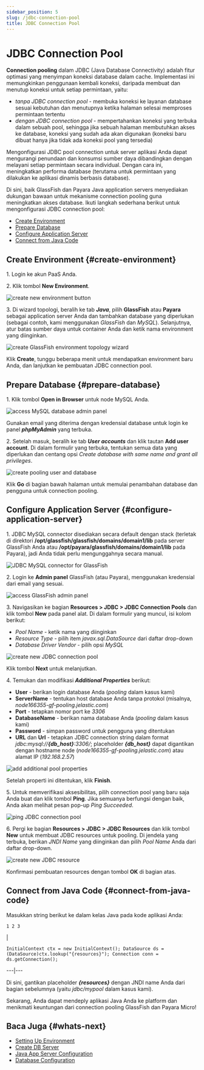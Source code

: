 ```yaml
---
sidebar_position: 5
slug: /jdbc-connection-pool
title: JDBC Connection Pool
---
```

# JDBC Connection Pool

**Connection pooling** dalam JDBC (Java Database Connectivity) adalah fitur optimasi yang menyimpan koneksi database dalam cache. Implementasi ini memungkinkan penggunaan kembali koneksi, daripada membuat dan menutup koneksi untuk setiap permintaan, yaitu:

  * _tanpa JDBC connection pool_ \- membuka koneksi ke layanan database sesuai kebutuhan dan menutupnya ketika halaman selesai memproses permintaan tertentu
  * _dengan JDBC connection pool_ \- mempertahankan koneksi yang terbuka dalam sebuah pool, sehingga jika sebuah halaman membutuhkan akses ke database, koneksi yang sudah ada akan digunakan (koneksi baru dibuat hanya jika tidak ada koneksi pool yang tersedia)

Mengonfigurasi JDBC pool connection untuk server aplikasi Anda dapat mengurangi penundaan dan konsumsi sumber daya dibandingkan dengan melayani setiap permintaan secara individual. Dengan cara ini, meningkatkan performa database (terutama untuk permintaan yang dilakukan ke aplikasi dinamis berbasis database).

Di sini, baik GlassFish dan Payara Java application servers menyediakan dukungan bawaan untuk mekanisme connection pooling guna meningkatkan akses database. Ikuti langkah sederhana berikut untuk mengonfigurasi JDBC connection pool:

  * [Create Environment](<https://docs.dewacloud.com/docs/#create-environment>)
  * [Prepare Database](<https://docs.dewacloud.com/docs/#prepare-database>)
  * [Configure Application Server](<https://docs.dewacloud.com/docs/#configure-application-server>)
  * [Connect from Java Code](<https://docs.dewacloud.com/docs/#connect-from-java-code>)

## Create Environment {#create-environment}

1\. Login ke akun PaaS Anda.

2\. Klik tombol **New Environment**.

![create new environment button](#)

3\. Di wizard topologi, beralih ke tab _**Java**_, pilih **GlassFish** atau **Payara** sebagai application server Anda dan tambahkan database yang diperlukan (sebagai contoh, kami menggunakan _GlassFish_ dan _MySQL_). Selanjutnya, atur batas sumber daya untuk container Anda dan ketik nama environment yang diinginkan.

![create GlassFish environment topology wizard](#)

Klik **Create**, tunggu beberapa menit untuk mendapatkan environment baru Anda, dan lanjutkan ke pembuatan JDBC connection pool.

## Prepare Database {#prepare-database}

1\. Klik tombol **Open in Browser** untuk node MySQL Anda.

![access MySQL database admin panel](#)

Gunakan email yang diterima dengan kredensial database untuk login ke panel _**phpMyAdmin**_ yang terbuka.

2\. Setelah masuk, beralih ke tab _**User accounts**_ dan klik tautan **Add user account**. Di dalam formulir yang terbuka, tentukan semua data yang diperlukan dan centang opsi _Create database with same name and grant all privileges_.

![create pooling user and database](#)

Klik **Go** di bagian bawah halaman untuk memulai penambahan database dan pengguna untuk connection pooling.

## Configure Application Server {#configure-application-server}

1\. JDBC MySQL connector disediakan secara default dengan stack (terletak di direktori **/opt/glassfish/glassfish/domains/domain1/lib** pada server GlassFish Anda atau **/opt/payara/glassfish/domains/domain1/lib** pada Payara), jadi Anda tidak perlu mengunggahnya secara manual.

![JDBC MySQL connector for GlassFish](#)

2\. Login ke **Admin panel** GlassFish (atau Payara), menggunakan kredensial dari email yang sesuai.

![access GlassFish admin panel](#)

3\. Navigasikan ke bagian **Resources > JDBC > JDBC Connection Pools** dan klik tombol **New** pada panel alat. Di dalam formulir yang muncul, isi kolom berikut:

  * _Pool Name_ \- ketik nama yang diinginkan
  * _Resource Type_ \- pilih item _javax.sql.DataSource_ dari daftar drop-down
  * _Database Driver Vendor_ \- pilih opsi _MySQL_

![create new JDBC connection pool](#)

Klik tombol **Next** untuk melanjutkan.

4\. Temukan dan modifikasi _**Additional Properties**_ berikut:

  * **User** \- berikan login database Anda (_pooling_ dalam kasus kami)
  * **ServerName** \- tentukan host database Anda tanpa protokol (misalnya, _node166355-gf-pooling.jelastic.com_)
  * **Port** \- tetapkan nomor port ke _3306_
  * **DatabaseName** \- berikan nama database Anda (_pooling_ dalam kasus kami)
  * **Password** \- simpan password untuk pengguna yang ditentukan
  * **URL** dan **Url** \- tetapkan JDBC connection string dalam format _jdbc:mysql://**{db_host}**:3306/_; placeholder _**{db_host}**_ dapat digantikan dengan hostname node (_node166355-gf-pooling.jelastic.com_) atau alamat IP (_192.168.2.57_)

![add additional pool properties](#)

Setelah properti ini ditentukan, klik **Finish**.

5\. Untuk memverifikasi aksesibilitas, pilih connection pool yang baru saja Anda buat dan klik tombol **Ping**. Jika semuanya berfungsi dengan baik, Anda akan melihat pesan pop-up _Ping Succeeded_.

![ping JDBC connection pool](#)

6\. Pergi ke bagian **Resources > JDBC > JDBC Resources** dan klik tombol **New** untuk membuat JDBC resources untuk pooling. Di jendela yang terbuka, berikan _JNDI Name_ yang diinginkan dan pilih _Pool Name_ Anda dari daftar drop-down.

![create new JDBC resource](#)

Konfirmasi pembuatan resources dengan tombol **OK** di bagian atas.

## Connect from Java Code {#connect-from-java-code}

Masukkan string berikut ke dalam kelas Java pada kode aplikasi Anda:

    
    
    1 2 3 

|    

    
    
    InitialContext ctx = new InitialContext(); DataSource ds = (DataSource)ctx.lookup("{resources}"); Connection conn = ds.getConnection();   
  
---|---  
  
Di sini, gantikan placeholder _**{resources}**_ dengan JNDI name Anda dari bagian sebelumnya (yaitu _jdbc/mypool_ dalam kasus kami).

Sekarang, Anda dapat mendeply aplikasi Java Anda ke platform dan menikmati keuntungan dari connection pooling GlassFish dan Payara Micro!

## Baca Juga {#whats-next}

  * [Setting Up Environment](<https://docs.dewacloud.com/docs/setting-up-environment/>)
  * [Create DB Server](<https://docs.dewacloud.com/docs/database-hosting/>)
  * [Java App Server Configuration](<https://docs.dewacloud.com/docs/java-application-server-config/>)
  * [Database Configuration](<https://docs.dewacloud.com/docs/database-configuration-files/>)